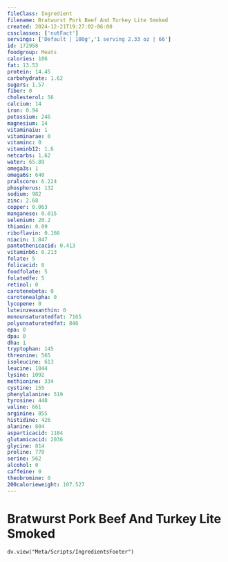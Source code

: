 ```yaml
---
fileClass: Ingredient
filename: Bratwurst Pork Beef And Turkey Lite Smoked
created: 2024-12-21T19:27:02-06:00
cssclasses: ['nutFact']
servings: ['Default | 100g','1 serving 2.33 oz | 66']
id: 172958
foodgroup: Meats
calories: 186
fat: 13.53
protein: 14.45
carbohydrate: 1.62
sugars: 1.57
fiber: 0
cholesterol: 56
calcium: 14
iron: 0.94
potassium: 246
magnesium: 14
vitaminaiu: 1
vitaminarae: 0
vitaminc: 0
vitaminb12: 1.6
netcarbs: 1.62
water: 65.89
omega3s: 1
omega6s: 640
pralscore: 6.224
phosphorus: 132
sodium: 982
zinc: 2.68
copper: 0.063
manganese: 0.015
selenium: 20.2
thiamin: 0.09
riboflavin: 0.166
niacin: 1.847
pantothenicacid: 0.413
vitaminb6: 0.213
folate: 5
folicacid: 0
foodfolate: 5
folatedfe: 5
retinol: 0
carotenebeta: 0
carotenealpha: 0
lycopene: 0
luteinzeaxanthin: 0
monounsaturatedfat: 7165
polyunsaturatedfat: 846
epa: 0
dpa: 0
dha: 1
tryptophan: 145
threonine: 565
isoleucine: 613
leucine: 1044
lysine: 1092
methionine: 334
cystine: 155
phenylalanine: 519
tyrosine: 448
valine: 661
arginine: 855
histidine: 426
alanine: 804
asparticacid: 1184
glutamicacid: 2036
glycine: 814
proline: 770
serine: 562
alcohol: 0
caffeine: 0
theobromine: 0
200calorieweight: 107.527
---
```


# Bratwurst Pork Beef And Turkey Lite Smoked

```dataviewjs
dv.view("Meta/Scripts/IngredientsFooter")
```